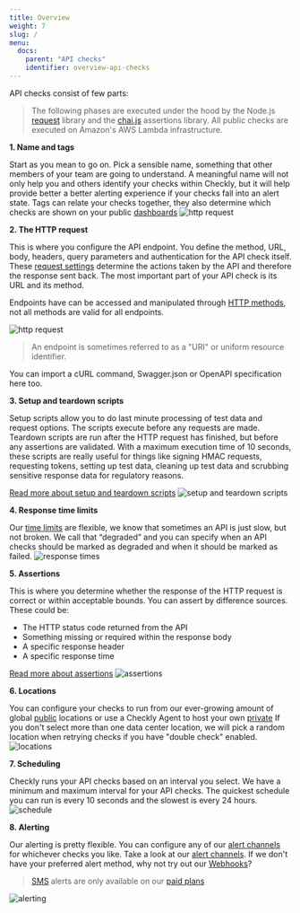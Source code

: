 ```yaml
---
title: Overview
weight: 7
slug: /
menu:
  docs:
    parent: "API checks"
    identifier: overview-api-checks
---
```


API checks consist of few parts:

> The following phases are executed under the hood by the Node.js [request](https://www.npmjs.com/package/request/v/2.88.2) library and the [chai.js](https://www.npmjs.com/package/chai/v/4.3.4) assertions library. All public checks are executed on Amazon's AWS Lambda infrastructure.


**1. Name and tags**

Start as you mean to go on. Pick a sensible name, something that other members of your team are going to understand. A meaningful name will not only help you and others identify your checks within Checkly, but it will help provide better a better alerting experience if your checks fall into an alert state.
Tags can relate your checks together, they also determine which checks are shown on your public [dashboards](./dashboards)
![http request](/docs/images/api-checks/overview-name-tag.png)

**2. The HTTP request**

This is where you configure the API endpoint. You define the method, URL, body, headers, query parameters and authentication for the API check itself. These [request settings](request-settings) determine the actions taken by the API and therefore the response sent back. The most important part of your API check is its URL and its method.

Endpoints have can be accessed and manipulated through [HTTP methods](https://developer.mozilla.org/en-US/docs/Web/HTTP/Methods), not all methods are valid for all endpoints.

![http request](/docs/images/api-checks/overview-http.png)

>An endpoint is sometimes referred to as a "URI" or uniform resource identifier.

You can import a cURL command, Swagger.json or OpenAPI specification here too. 

**3. Setup and teardown scripts**

Setup scripts allow you to do last minute processing of test data and request options. The scripts execute before any requests are made.
Teardown scripts are run after the HTTP request has finished, but before any assertions are validated. With a maximum execution time of 10 seconds, these scripts are really useful for things like signing HMAC requests, requesting tokens, setting up test data, cleaning up test data and scrubbing sensitive response data for regulatory reasons.

[Read more about setup and teardown scripts](setup-teardown-scripts)
![setup and teardown scripts](/docs/images/api-checks/overview-scripts.png)

**4. Response time limits**

Our [time limits](limits) are flexible, we know that sometimes an API is just slow, but not broken. We call that “degraded” and you can specify when an API checks should be marked as degraded and when it should be marked as failed.
![response times](/docs/images/api-checks/overview-response-time.png)

**5. Assertions**

This is where you determine whether the response of the HTTP request is correct or within acceptable bounds.
You can assert by difference sources. These could be:
- The HTTP status code returned from the API
- Something missing or required within the response body
- A specific response header
- A specific response time

[Read more about assertions](assertions)
![assertions](/docs/images/api-checks/overview-assertions.png)

**6. Locations**

You can configure your checks to run from our ever-growing amount of global [public](../monitoring/global-locations) locations or use a Checkly Agent to host your own [private](../private-locations/private-locations-getting-started)
If you don't select more than one data center location, we will pick a random location when retrying checks if you have "double check" enabled.
![locations](/docs/images/api-checks/overview-locations.png)

**7. Scheduling**

Checkly runs your API checks based on an interval you select. We have a minimum and maximum interval for your API checks.
The quickest schedule you can run is every 10 seconds and the slowest is every 24 hours.
![schedule](/docs/images/api-checks/overview-schedule.png)

**8. Alerting**

Our alerting is pretty flexible. You can configure any of our [alert channels](../alerting/alert-channels/#managing-alert-channels) for whichever checks you like.
Take a look at our [alert channels](../alerting/alert-channels/). If we don't have your preferred alert method, why not try out our [Webhooks](../alerting/webhooks)?
> [SMS](../alerting/sms-delivery/) alerts are only available on our [paid plans](https://www.checklyhq.com/pricing#features) 

![alerting](/docs/images/api-checks/overview-alerting.png)
